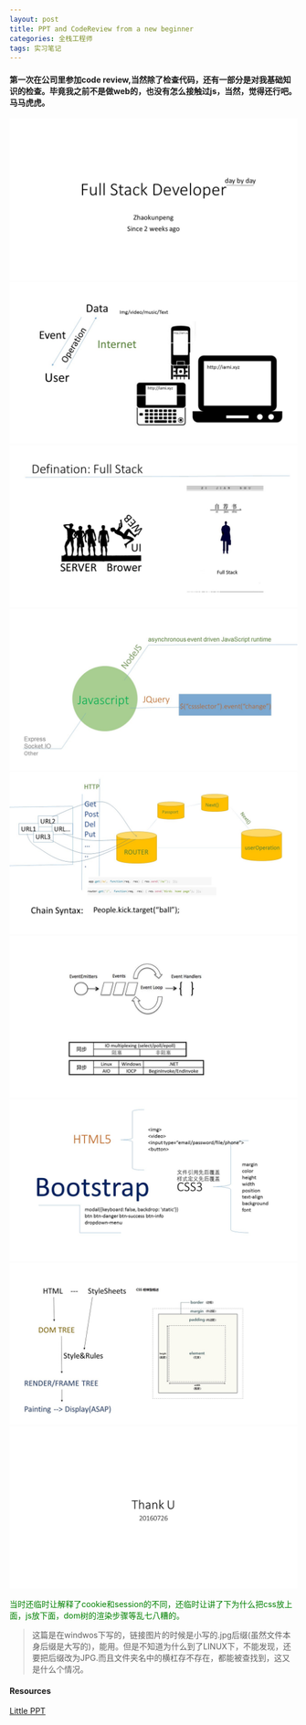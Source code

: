 ```yaml
---
layout: post
title: PPT and CodeReview from a new beginner
categories: 全栈工程师
tags: 实习笔记
---
```

#### 第一次在公司里参加code review,当然除了检查代码，还有一部分是对我基础知识的检查。毕竟我之前不是做web的，也没有怎么接触过js，当然，觉得还行吧。马马虎虎。



![img1](/images//fc-first/fc-01.JPG)
![img2](/images//fc-first/fc-02.JPG)
![img](/images//fc-first/fc-03.JPG)
![img](/images//fc-first/fc-04.JPG)
![img](/images//fc-first/fc-05.JPG)
![img](/images//fc-first/fc-06.JPG)
![img](/images//fc-first/fc-07.JPG)
![img](/images//fc-first/fc-08.JPG)
![img](/images//fc-first/fc-09.JPG)


<font color="green">当时还临时让解释了cookie和session的不同，还临时让讲了下为什么把css放上面，js放下面，dom树的渲染步骤等乱七八糟的。</font>
> 这篇是在windwos下写的，链接图片的时候是小写的.jpg后缀(虽然文件本身后缀是大写的)，能用。但是不知道为什么到了LINUX下，不能发现，还要把后缀改为JPG.而且文件夹名中的横杠存不存在，都能被查找到，这又是什么个情况。


#### Resources
[Little PPT](/images//fc-first/firstime.pptx)
